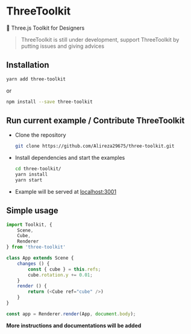 # ThreeToolkit
🏺 Three.js Toolkit for Designers

> ThreeToolkit is still under development, support ThreeToolkit by putting issues and giving advices

## Installation
```bash
yarn add three-toolkit
```
or
```bash
npm install --save three-toolkit
```

## Run current example / Contribute ThreeToolkit
- Clone the repository
    ```bash
    git clone https://github.com/Alireza29675/three-toolkit.git
    ```
- Install dependencies and start the examples
    ```bash
    cd three-toolkit/
    yarn install
    yarn start
    ```
- Example will be served at [localhost:3001](http://localhost:3001)

## Simple usage
```javascript
import Toolkit, {
    Scene,
    Cube,
    Renderer
} from 'three-toolkit'

class App extends Scene {
    changes () {
        const { cube } = this.refs;
        cube.rotation.y += 0.01;
    }
    render () {
        return (<Cube ref="cube" />)
    }
}

const app = Renderer.render(App, document.body);
```

**More instructions and documentations will be added**
